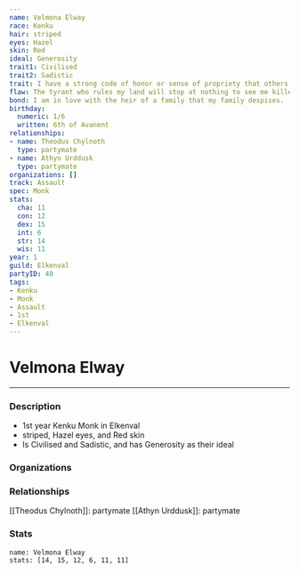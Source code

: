 ```yaml
---
name: Velmona Elway
race: Kenku
hair: striped
eyes: Hazel
skin: Red
ideal: Generosity
trait1: Civilised
trait2: Sadistic
trait: I have a strong code of honor or sense of propriety that others don't comprehend.
flaw: The tyrant who rules my land will stop at nothing to see me killed.
bond: I am in love with the heir of a family that my family despises.
birthday:
  numeric: 1/6
  written: 6th of Avanent
relationships:
- name: Theodus Chylnoth
  type: partymate
- name: Athyn Urddusk
  type: partymate
organizations: []
track: Assault
spec: Monk
stats:
  cha: 11
  con: 12
  dex: 15
  int: 6
  str: 14
  wis: 11
year: 1
guild: Elkenval
partyID: 40
tags:
- Kenku
- Monk
- Assault
- 1st
- Elkenval
---
```

# Velmona Elway
---
### Description
- 1st year Kenku Monk in Elkenval
- striped, Hazel eyes, and Red skin
- Is Civilised and Sadistic, and has Generosity as their ideal

### Organizations
### Relationships
[[Theodus Chylnoth]]: partymate
[[Athyn Urddusk]]: partymate
### Stats
```statblock
name: Velmona Elway
stats: [14, 15, 12, 6, 11, 11]
```
